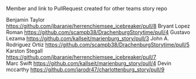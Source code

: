 
Member and link to PullRequest created for other teams story repo

Benjamin Taylor			https://github.com/jbaranie/herrenchiemsee_icebreaker/pull/8
Bryant Lopez Roman 		https://github.com/scampb38/DrachenburgStorytime/pull/4
Gustavo Lezama 			https://github.com/kallseit/marienburg_story/pull/3
John A. Rodriguez Ortiz  https://github.com/scampb38/DrachenburgStorytime/pull/5
Karston Stegall 	    https://github.com/jbaranie/herrenchiemsee_icebreaker/pull/7	
Marc Swift				https://github.com/kallseit/marienburg_story/pull/4
Devin mccarthy https://github.com/jarodr47/charlottenburg_story/pull/9
